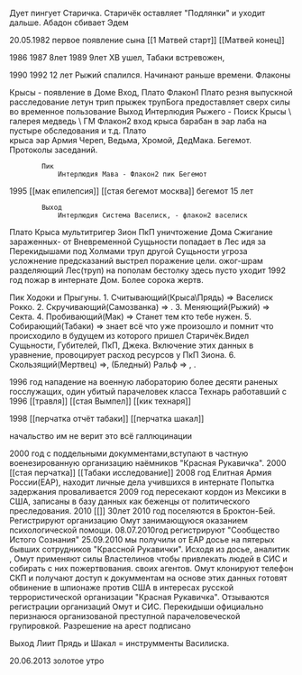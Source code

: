 
Дует пингует Старичка.
Старичёк оставляет "Подлянки" и уходит дальше.
Абадон сбивает Эдем

20.05.1982 первое появление сына [[1 Матвей старт]] [[Матвей конец]]

<!-- Старичёк оставляет шестерёнки Табаки, а сам упрыгивает на другой круг и оставляет здесь свою "пустую" тушку(Лес, Изнанку, Ночные стороны Изнанки и Дома). Создаёт флакон со своими воспоминаниями о Дуете.
Табаки сохраняет\заряжает во флаконы, ракушки, ложные воспоминания и воспоминания будущего. -->

1986
1987 8лет
1989 9лет
    ХВ ушел, Табаки встревожен,
    
1990
1992 12 лет Рыжий спалился. Начинают раньше времени. Флаконы

Крысы - появление в Доме Вход,
    Плато
        Флакон1
            Плато
                резня выпускной 
                расследование 
                летун 
                трип прыжек трупБога предоставляет сверх силы во временное пользование
            Выход
                Интерлюдия Рыжего -  Поиск Крысы \ галерея медведь \ ГМ
        Флакон2
            вход
                крыса  барабан в эар лаба на пустыре обследования и т.д. 
            Плато   
                крыса эар
                Армия Череп, Ведьма, Хромой, ДедМака. Бегемот. 
                Протоколы заседаний. 

            Пик
                Интерлюдия Мава - Флакон2 пик Бегемот
1995  [[мак епилепсия]] [[стая бегемот москва]] бегемот 15 лет

            Выход
                Интерлюдия Система Васелиск, - флакон2 васелиск
Плато
    Крыса мультитригер
    Зион   ПкП 
        уничтожение Дома 
        Сжигание зараженных- от Вневременной Сущьности
        попадает в Лес идя за Перекидышами
            под Холмами
                труп другой Сущьности
                угроза усложнение предсказаний
                    выстрел поражение цели. ожог-шрам разделяющий Лес(труп) на пополам бестолку здесь пусто
                уходит 
    1992 год пожар в интернате Дом. Более сорока жертв.

Пик
    Ходоки и Прыгуны.
    1. Считывающий(Крыса\Прядь) => Васелиск Рокко.
    2. Скручивающий(Самозванка) => .
    3. Меняющий(Рыжий) => Секта.
    4. Пробивающий(Мак) => Станет тем кто тебе нужен.
    5. Собирающий(Табаки) => знает всё что уже произошло и помнит что происходило в будущем из которого пришел Старичёк.Видел Сущьности, Губителей, ПкП, Джека. Включение этих данных в уравнение, провоцирует расход ресурсов у ПкП Зиона.
    6. Скользящий(Мертвец) =>,
    (Бледный)
    Ральф => , .
    

1996 год нападение на военную лабораторию более десяти раненых госслужащих, один убитый парачеловек класса Технарь работавший с 
1996 [[травля]] [[стая Вымпел]] [[кик технаря]]

1998 [[перчатка отчёт табаки]] [[перчатка шакал]]

начальство им не верит это всё галлюцинации

2000 год с поддельными докумментами,вступают в частную военезированную организацию наёмников "Красная Рукавичка".
2000 [[стая перчатка]] [[Табаки исследование]]
2008 год Елитная Армия России(ЕАР), находит личные дела учившихся в интернате  Попытка задержания проваливается
2009 год  пересекают кордон из Мексики в США, записаны в базу данных как беженцы от политического преследования. 
2010 [[]] 30лет
2010 год  поселяются в Броктон-Бей. Регистрируют организацию Омут занимающуюся оказанием психологической помощи.
08.07.2010год регистрируют "Сообщество Истого Сознания"
25.09.2010 мы получили от ЕАР досье на пятерых бывших сотрудников "Крассной Рукавички". Исходя из досье, аналитик , Омут применяют силы Властелинов чтобы привлекать людей в СИС и собирать с них пожертвования. своих агентов. Омут клонируют телефон СКП и получают доступ к докумментам на основе этих данных готовят обвинение в шпионаже против США в интересах русской террористической организации "Красная Рукавичка". Отзываются регистрации организаций Омут и СИС. Перекидыши официально перизнаюся организованой преступной парачеловеческой групировкой. Разрешение на арест подписано


Выход
    Лиит
        Прядь и Шакал = инструмменты Василиска.






















20.06.2013 золотое утро
